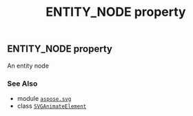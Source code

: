﻿---
title: ENTITY_NODE property
second_title: Aspose.SVG for Python via .NET API References
description: 
type: docs
weight: 490
url: /python-net/aspose.svg/svganimateelement/entity_node/
is_root: false
---

## ENTITY_NODE property


An entity node

### See Also
* module [`aspose.svg`](../../)
* class [`SVGAnimateElement`](/svg/python-net/aspose.svg/svganimateelement)
